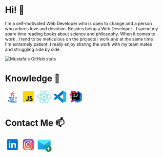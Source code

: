 # Hi! 👋
I'm a self-motivated Web Developer who is open to change and a person who adores love and devotion. Besides being a Web Developer , I spend my spare time reading books about science and philosophy. When it comes to work , I tend to be meticulous on the projects I work and at the same time I'm extremely patient. I really enjoy sharing the work with my team mates and struggling side by side.


![Mustafa's GitHub stats](https://github-readme-stats.vercel.app/api?username=codeunlu&show_icons=true&theme=radical)

# Knowledge 🧠

![Java](https://github.com/codeunlu/codeunlu/blob/main/icons8-java-48.png) ![JavaScript](https://github.com/codeunlu/codeunlu/blob/main/icons8-javascript-48.png) ![React](https://github.com/codeunlu/codeunlu/blob/main/icons8-react-native-48.png) ![Visual Studio Code](https://github.com/codeunlu/codeunlu/blob/main/icons8-visual-studio-code-2019-48.png) ![Intelij](https://github.com/codeunlu/codeunlu/blob/main/icons8-intellij-idea-48.png)

# Contact Me 📫

[![Linkedin](https://github.com/codeunlu/codeunlu/blob/main/icons8-linkedin-48.png)](https://www.linkedin.com/in/mustafa-unlu/) 
[![İnstagram](https://github.com/codeunlu/codeunlu/blob/main/icons8-instagram-48.png)](https://www.instagram.com/codeunlu) 
[![Mail](https://github.com/codeunlu/codeunlu/blob/main/icons8-new-message-48.png)](mailto:codeunlu@gmail.com)
